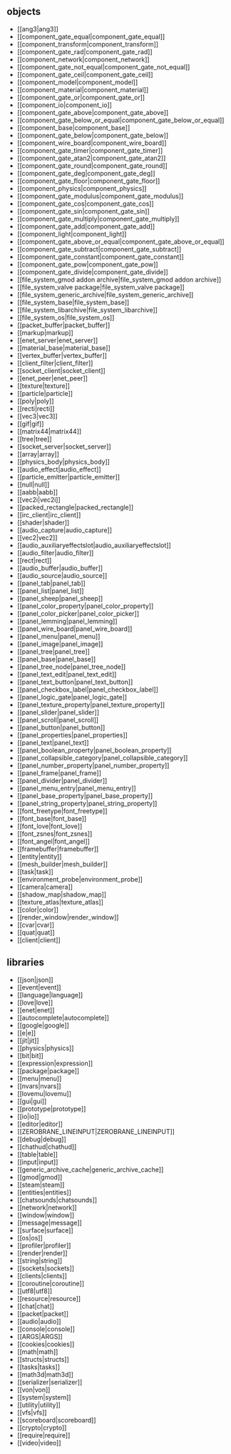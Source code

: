 ## objects
* [[ang3|ang3]]
* [[component_gate_equal|component_gate_equal]]
* [[component_transform|component_transform]]
* [[component_gate_rad|component_gate_rad]]
* [[component_network|component_network]]
* [[component_gate_not_equal|component_gate_not_equal]]
* [[component_gate_ceil|component_gate_ceil]]
* [[component_model|component_model]]
* [[component_material|component_material]]
* [[component_gate_or|component_gate_or]]
* [[component_io|component_io]]
* [[component_gate_above|component_gate_above]]
* [[component_gate_below_or_equal|component_gate_below_or_equal]]
* [[component_base|component_base]]
* [[component_gate_below|component_gate_below]]
* [[component_wire_board|component_wire_board]]
* [[component_gate_timer|component_gate_timer]]
* [[component_gate_atan2|component_gate_atan2]]
* [[component_gate_round|component_gate_round]]
* [[component_gate_deg|component_gate_deg]]
* [[component_gate_floor|component_gate_floor]]
* [[component_physics|component_physics]]
* [[component_gate_modulus|component_gate_modulus]]
* [[component_gate_cos|component_gate_cos]]
* [[component_gate_sin|component_gate_sin]]
* [[component_gate_multiply|component_gate_multiply]]
* [[component_gate_add|component_gate_add]]
* [[component_light|component_light]]
* [[component_gate_above_or_equal|component_gate_above_or_equal]]
* [[component_gate_subtract|component_gate_subtract]]
* [[component_gate_constant|component_gate_constant]]
* [[component_gate_pow|component_gate_pow]]
* [[component_gate_divide|component_gate_divide]]
* [[file_system_gmod addon archive|file_system_gmod addon archive]]
* [[file_system_valve package|file_system_valve package]]
* [[file_system_generic_archive|file_system_generic_archive]]
* [[file_system_base|file_system_base]]
* [[file_system_libarchive|file_system_libarchive]]
* [[file_system_os|file_system_os]]
* [[packet_buffer|packet_buffer]]
* [[markup|markup]]
* [[enet_server|enet_server]]
* [[material_base|material_base]]
* [[vertex_buffer|vertex_buffer]]
* [[client_filter|client_filter]]
* [[socket_client|socket_client]]
* [[enet_peer|enet_peer]]
* [[texture|texture]]
* [[particle|particle]]
* [[poly|poly]]
* [[recti|recti]]
* [[vec3|vec3]]
* [[gif|gif]]
* [[matrix44|matrix44]]
* [[tree|tree]]
* [[socket_server|socket_server]]
* [[array|array]]
* [[physics_body|physics_body]]
* [[audio_effect|audio_effect]]
* [[particle_emitter|particle_emitter]]
* [[null|null]]
* [[aabb|aabb]]
* [[vec2i|vec2i]]
* [[packed_rectangle|packed_rectangle]]
* [[irc_client|irc_client]]
* [[shader|shader]]
* [[audio_capture|audio_capture]]
* [[vec2|vec2]]
* [[audio_auxiliaryeffectslot|audio_auxiliaryeffectslot]]
* [[audio_filter|audio_filter]]
* [[rect|rect]]
* [[audio_buffer|audio_buffer]]
* [[audio_source|audio_source]]
* [[panel_tab|panel_tab]]
* [[panel_list|panel_list]]
* [[panel_sheep|panel_sheep]]
* [[panel_color_property|panel_color_property]]
* [[panel_color_picker|panel_color_picker]]
* [[panel_lemming|panel_lemming]]
* [[panel_wire_board|panel_wire_board]]
* [[panel_menu|panel_menu]]
* [[panel_image|panel_image]]
* [[panel_tree|panel_tree]]
* [[panel_base|panel_base]]
* [[panel_tree_node|panel_tree_node]]
* [[panel_text_edit|panel_text_edit]]
* [[panel_text_button|panel_text_button]]
* [[panel_checkbox_label|panel_checkbox_label]]
* [[panel_logic_gate|panel_logic_gate]]
* [[panel_texture_property|panel_texture_property]]
* [[panel_slider|panel_slider]]
* [[panel_scroll|panel_scroll]]
* [[panel_button|panel_button]]
* [[panel_properties|panel_properties]]
* [[panel_text|panel_text]]
* [[panel_boolean_property|panel_boolean_property]]
* [[panel_collapsible_category|panel_collapsible_category]]
* [[panel_number_property|panel_number_property]]
* [[panel_frame|panel_frame]]
* [[panel_divider|panel_divider]]
* [[panel_menu_entry|panel_menu_entry]]
* [[panel_base_property|panel_base_property]]
* [[panel_string_property|panel_string_property]]
* [[font_freetype|font_freetype]]
* [[font_base|font_base]]
* [[font_love|font_love]]
* [[font_zsnes|font_zsnes]]
* [[font_angel|font_angel]]
* [[framebuffer|framebuffer]]
* [[entity|entity]]
* [[mesh_builder|mesh_builder]]
* [[task|task]]
* [[environment_probe|environment_probe]]
* [[camera|camera]]
* [[shadow_map|shadow_map]]
* [[texture_atlas|texture_atlas]]
* [[color|color]]
* [[render_window|render_window]]
* [[cvar|cvar]]
* [[quat|quat]]
* [[client|client]]

## libraries
* [[json|json]]
* [[event|event]]
* [[language|language]]
* [[love|love]]
* [[enet|enet]]
* [[autocomplete|autocomplete]]
* [[google|google]]
* [[e|e]]
* [[jit|jit]]
* [[physics|physics]]
* [[bit|bit]]
* [[expression|expression]]
* [[package|package]]
* [[menu|menu]]
* [[nvars|nvars]]
* [[lovemu|lovemu]]
* [[gui|gui]]
* [[prototype|prototype]]
* [[io|io]]
* [[editor|editor]]
* [[ZEROBRANE_LINEINPUT|ZEROBRANE_LINEINPUT]]
* [[debug|debug]]
* [[chathud|chathud]]
* [[table|table]]
* [[input|input]]
* [[generic_archive_cache|generic_archive_cache]]
* [[gmod|gmod]]
* [[steam|steam]]
* [[entities|entities]]
* [[chatsounds|chatsounds]]
* [[network|network]]
* [[window|window]]
* [[message|message]]
* [[surface|surface]]
* [[os|os]]
* [[profiler|profiler]]
* [[render|render]]
* [[string|string]]
* [[sockets|sockets]]
* [[clients|clients]]
* [[coroutine|coroutine]]
* [[utf8|utf8]]
* [[resource|resource]]
* [[chat|chat]]
* [[packet|packet]]
* [[audio|audio]]
* [[console|console]]
* [[ARGS|ARGS]]
* [[cookies|cookies]]
* [[math|math]]
* [[structs|structs]]
* [[tasks|tasks]]
* [[math3d|math3d]]
* [[serializer|serializer]]
* [[von|von]]
* [[system|system]]
* [[utility|utility]]
* [[vfs|vfs]]
* [[scoreboard|scoreboard]]
* [[crypto|crypto]]
* [[require|require]]
* [[video|video]]
